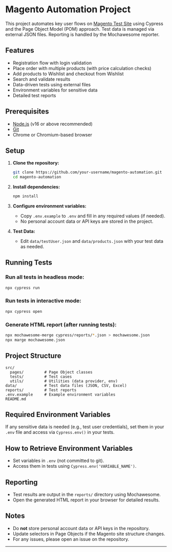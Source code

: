 # Magento Automation Project

This project automates key user flows on [Magento Test Site](https://magento.softwaretestingboard.com/) using Cypress and the Page Object Model (POM) approach. Test data is managed via external JSON files. Reporting is handled by the Mochawesome reporter.

## Features

- Registration flow with login validation
- Place order with multiple products (with price calculation checks)
- Add products to Wishlist and checkout from Wishlist
- Search and validate results
- Data-driven tests using external files
- Environment variables for sensitive data
- Detailed test reports

## Prerequisites

- [Node.js](https://nodejs.org/) (v16 or above recommended)
- [Git](https://git-scm.com/)
- Chrome or Chromium-based browser

## Setup

1. **Clone the repository:**
   ```sh
   git clone https://github.com/your-username/magento-automation.git
   cd magento-automation
   ```

2. **Install dependencies:**
   ```sh
   npm install
   ```

3. **Configure environment variables:**
   - Copy `.env.example` to `.env` and fill in any required values (if needed).
   - No personal account data or API keys are stored in the project.

4. **Test Data:**
   - Edit `data/testUser.json` and `data/products.json` with your test data as needed.

## Running Tests

### Run all tests in headless mode:
```sh
npx cypress run
```

### Run tests in interactive mode:
```sh
npx cypress open
```

### Generate HTML report (after running tests):
```sh
npx mochawesome-merge cypress/reports/*.json > mochawesome.json
npx marge mochawesome.json
```

## Project Structure

```
src/
  pages/         # Page Object classes
  tests/         # Test cases
  utils/         # Utilities (data provider, env)
data/            # Test data files (JSON, CSV, Excel)
reports/         # Test reports
.env.example     # Example environment variables
README.md
```

## Required Environment Variables

If any sensitive data is needed (e.g., test user credentials), set them in your `.env` file and access via `Cypress.env()` in your tests.

## How to Retrieve Environment Variables

- Set variables in `.env` (not committed to git).
- Access them in tests using `Cypress.env('VARIABLE_NAME')`.

## Reporting

- Test results are output in the `reports/` directory using Mochawesome.
- Open the generated HTML report in your browser for detailed results.

## Notes

- Do **not** store personal account data or API keys in the repository.
- Update selectors in Page Objects if the Magento site structure changes.
- For any issues, please open an issue on the repository.

---
